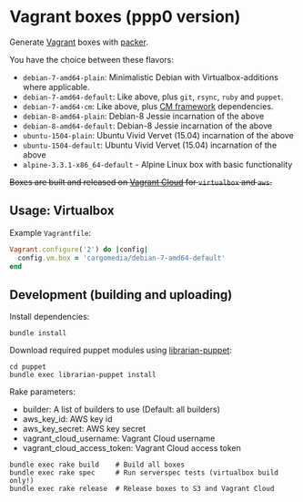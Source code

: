 Vagrant boxes (ppp0 version)
============================
Generate [Vagrant](http://www.vagrantup.com/) boxes with [packer](http://www.packer.io/).

You have the choice between these flavors:
- `debian-7-amd64-plain`: Minimalistic Debian with Virtualbox-additions where applicable.
- `debian-7-amd64-default`: Like above, plus `git`, `rsync`, `ruby` and `puppet`.
- `debian-7-amd64-cm`: Like above, plus [CM framework](https://github.com/cargomedia/cm) dependencies.
- `debian-8-amd64-plain`: Debian-8 Jessie incarnation of the above
- `debian-8-amd64-default`: Debian-8 Jessie incarnation of the above
- `ubuntu-1504-plain`: Ubuntu Vivid Vervet (15.04) incarnation of the above
- `ubuntu-1504-default`: Ubuntu Vivid Vervet (15.04) incarnation of the above
- `alpine-3.3.1-x86_64-default` - Alpine Linux box with basic functionality

~~Boxes are built and released on [Vagrant Cloud](https://vagrantcloud.com/cargomedia) for `virtualbox` and `aws`.~~

Usage: Virtualbox
-----------------

Example `Vagrantfile`:
```ruby
Vagrant.configure('2') do |config|
  config.vm.box = 'cargomedia/debian-7-amd64-default'
end
```


Development (building and uploading)
------------------------------------
Install dependencies:
```
bundle install
```

Download required puppet modules using [librarian-puppet](http://librarian-puppet.com/):
```
cd puppet
bundle exec librarian-puppet install
```

Rake parameters:
- builder: A list of builders to use (Default: all builders)
- aws_key_id: AWS key id
- aws_key_secret: AWS key secret
- vagrant_cloud_username: Vagrant Cloud username
- vagrant_cloud_access_token: Vagrant Cloud access token

```
bundle exec rake build    # Build all boxes
bundle exec rake spec     # Run serverspec tests (virtualbox build only!)
bundle exec rake release  # Release boxes to S3 and Vagrant Cloud
```
